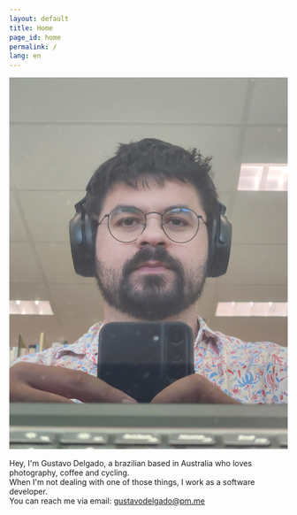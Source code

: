 ```yaml
---
layout: default
title: Home
page_id: home
permalink: /
lang: en
---
```


<img src="/assets/img/profile.jpg" class="profile-image">

<p class ="landing-text">
    Hey, I'm Gustavo Delgado, a brazilian based in Australia who loves photography, coffee and cycling.<br> 
    When I'm not dealing with one of those things, I work as a software developer.<br>
    You can reach me via email: <a href="mailto:gustavodelgado@pm.me">gustavodelgado@pm.me</a>
<p>